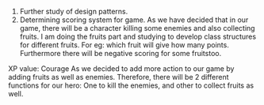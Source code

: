 1. Further study of design patterns.
2. Determining scoring system for game. As we have decided that in our game, there will be a character killing some enemies and also collecting fruits. I am doing the fruits part and studying to develop class structures for different fruits. For eg: which fruit will give how many points. Furthermore there will be negative scoring for some fruitstoo.

XP value: Courage
As we decided to add more action to our game by adding fruits as well as enemies. Therefore, there will be 2 different functions for our hero:
One to kill the enemies, and other to collect fruits as well.
